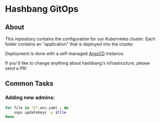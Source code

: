 # Hashbang GitOps

## About

This repository contains the configuration for our Kubernetes cluster.
Each folder contains an "application" that is deployed into the cluster.

Deployment is done with a self-managed [ArgoCD](https://argoproj.github.io/argo-cd/) instance.

If you'd like to change anything about hashbang's infrastructure, please send a PR!


## Common Tasks

### Adding new admins:

```sh
for file in */*.enc.yaml ; do 
	sops updatekeys -y $file
done
```
